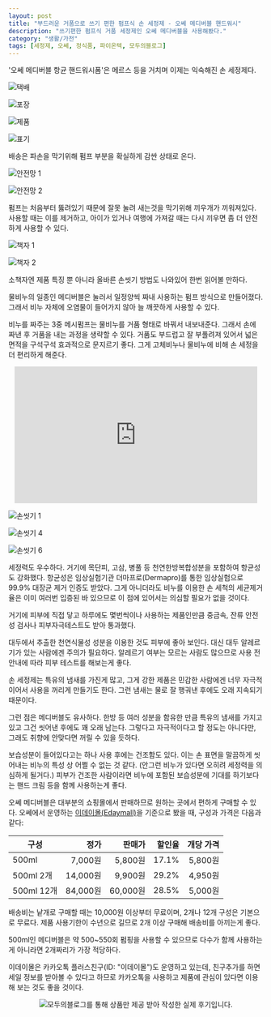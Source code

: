 ```yaml
---
layout: post
title: "부드러운 거품으로 쓰기 편한 펌프식 손 세정제 - 오쎄 메디버블 핸드워시"
description: "쓰기편한 펌프식 거품 세정제인 오쎄 메디버블을 사용해봤다."
category: "생활/가전"
tags: [세정제, 오쎄, 정식품, 파이온텍, 모두의블로그]
---
```


'오쎄 메디버블 항균 핸드워시폼'은
메르스 등을 거치며 이제는 익숙해진 손 세정제다.

![택배](https://lh3.googleusercontent.com/v2I1NSf7zTdJjTs5dfqLbXI6xcZyQVmksTWNeFHNWtCUWW5fX96ds5Whe4qQINDmRAXZlfvUA3CHaA=s480)

![포장](https://lh3.googleusercontent.com/JvwqEWC5v_WLNtVyGqiKRlHD6Kiymt30FY8TGt-fCbyO1U_rPZl1VaZTUbuJql_Vph82kgUQXF7HAw=s480)

![제품](https://lh3.googleusercontent.com/WSHnGXWWxhLUPutLoJ-iahpf_tdmA0QOtsDMoZigRq3Vt0ZRbzhGBc54kajsWl-rQ5oOZAv_S0wGGQ=s480)

![표기](https://lh3.googleusercontent.com/olb6oRKsW3uOli7rEFH89-uRv35RDyqGWZNrZ931OKqZXUuXic48-zx-4Z-PFzWOkFaONd2W8wjBFA=s480)

배송은 파손을 막기위해 펌프 부분을 확실하게 감싼 상태로 온다.

![안전망 1](https://lh3.googleusercontent.com/JV8aoc5lBh8cn65kSXESNrGpqgW5enKpTX4tTnsvBIVFHJxBaj6xWAeyxluOvJr9MOIf1cWPES1W6A=s480)

![안전망 2](https://lh3.googleusercontent.com/jyOri5AbB8n2GjFXkjR5vub8vFF3QxQC2cKqN5XPePEk7yXJd_p2556-qeAcZ5v9qRgLSL8AFyxTwA=s480)

펌프는 처음부터 뚫려있기 때문에 잘못 눌려 새는것을 막기위해 끼우개가 끼워져있다.
사용할 때는 이를 제거하고,
아이가 있거나 여행에 가져갈 때는 다시 끼우면 좀 더 안전하게 사용할 수 있다.

![책자 1](https://lh3.googleusercontent.com/mRkAcsOnNoK8EKWv0RD4t-ItNFcLX35j4Io3wSvTJg2XqxeFHj6zHzNxAFpOdwEWDwGO-pfvmO7eLA=s480)

![책자 2](https://lh3.googleusercontent.com/APKps7H08oYmV0gqE6B5PuMX-TunmGMVOqzSrO-9eq724QbRyyTefj-k8cTl9D8GAuVaYMCe_RcnbQ=s480)

소책자엔 제품 특징 뿐 아니라 올바른 손씻기 방법도 나와있어 한번 읽어볼 만하다.

물비누의 일종인 메디버블은
눌러서 일정양씩 짜내 사용하는 펌프 방식으로 만들어졌다.
그래서 비누 자체에 오염물이 들어가지 않아 늘 깨끗하게 사용할 수 있다.

비누를 짜주는 3중 메시펌프는 물비누를 거품 형태로 바꿔서 내보내준다.
그래서 손에 짜낸 후 거품을 내는 과정을 생략할 수 있다.
거품도 부드럽고 잘 부풀려져 있어서 넓은 면적을 구석구석 효과적으로 문지르기 좋다.
그게 고체비누나 물비누에 비해 손 세정을 더 편리하게 해준다.

<center><iframe width="480" height="270" src="https://www.youtube.com/embed/e0kX8lZW_q8" frameborder="0" allow="accelerometer; autoplay; encrypted-media; gyroscope; picture-in-picture" allowfullscreen></iframe></center>

![손씻기 1](https://lh3.googleusercontent.com/_1D8eewZQlknNXwLh6l96aYgOSHr_44B9AIRs1DlMHlm1WesNTi1OvwB3iztqwCDuglJP7HNx2V2zg=s480)

![손씻기 4](https://lh3.googleusercontent.com/n2J2kBkyHrMsezfeJBJuS51nnNiMTAZdyjMDzAodHVyyjmjjGTA0AC6gbRj5q5PdAL3cahEFWsT3KQ=s480)

![손씻기 6](https://lh3.googleusercontent.com/-suq5XiOCRblRl0U18RobmftIzyt1PaeToB6FUsIn3n9ItiOU29KDlYkqtwiz_pqOyqS-igUeMGAbw=s480)

세정력도 우수하다.
거기에 목단피, 고삼, 병풀 등 천연한방복합성분을 포함하여 항균성도 강화했다.
항균성은 임상실험기관 더마프로(Dermapro)를 통한 임상실험으로 99.9% 대장균 제거 인증도 받았다.
그게 아니더라도 비누를 이용한 손 세척의 세균제거율은 이미 여러번 입증된 바 있으므로
이 점에 있어서는 의심할 필요가 없을 것이다.

거기에 피부에 직접 닿고 하루에도 몇번씩이나 사용하는 제품인만큼
중금속, 잔류 안전성 검사나 피부자극테스트도 받아 통과했다.

대두에서 추출한 천연식물성 성분을 이용한 것도 피부에 좋아 보인다.
대신 대두 알레르기가 있는 사람에겐 주의가 필요하다.
알레르기 여부는 모르는 사람도 많으므로 사용 전 안내에 따라 피부 테스트를 해보는게 좋다.

손 세정제는 특유의 냄새를 가진게 많고,
그게 강한 제품은 민감한 사람에겐 너무 자극적이어서 사용을 꺼리게 만들기도 한다.
그런 냄새는 물로 잘 행궈낸 후에도 오래 지속되기 때문이다.

그런 점은 메디버블도 유사하다.
한방 등 여러 성분을 함유한 만큼 특유의 냄새를 가지고 있고 그건 씻어낸 후에도 꽤 오래 남는다.
그렇다고 자극적이다고 할 정도는 아니다만,
그래도 취향에 안맞다면 꺼릴 수 있을 듯하다.

보습성분이 들어있다고는 하나 사용 후에는 건조함도 있다.
이는 손 표면을 말끔하게 씻어내는 비누의 특성 상 어쩔 수 없는 것 같다.
(안그런 비누가 있다면 오히려 세정력을 의심하게 될거다.)
피부가 건조한 사람이라면 비누에 포함된 보습성분에 기대를 하기보다는
핸드 크림 등을 함께 사용하는게 좋다.

오쎄 메디버블은 대부분의 쇼핑몰에서 판매하므로 원하는 곳에서 편하게 구매할 수 있다.
오쎄에서 운영하는 [이데이몰(Edaymall)](http://www.edaymall.com/display/goods.do?goods_code=10237570)을 기준으로 봤을 때,
구성과 가격은 다음과 같다:

구성       | 정가     | 판매가   | 할인율 | 개당 가격
-----------|---------:|---------:|-------:|----------:
500ml      |  7,000원 |  5,800원 |  17.1% | 5,800원
500ml  2개 | 14,000원 |  9,900원 |  29.2% | 4,950원
500ml 12개 | 84,000원 | 60,000원 |  28.5% | 5,000원

배송비는 낱개로 구매할 때는 10,000원 이상부터 무료이며,
2개나 12개 구성은 기본으로 무료다.
제품 사용기한이 수년으로 길므로 2개 이상 구매해 배송비를 아끼는게 좋다.

500ml인 메디버블은 약 500~550회 펌핑을 사용할 수 있으므로
다수가 함께 사용하는게 아니라면 2개짜리가 가장 적당하다.

이데이몰은 카카오톡 플러스친구(ID: "이데이몰")도 운영하고 있는데,
친구추가를 하면 세일 정보를 받아볼 수 있다고 하므로
카카오톡을 사용하고 제품에 관심이 있다면 이용해 보는 것도 좋을 것이다.



<center><img src="https://moduad.com/img/sponser_img.php?mb_mb=reznoagmailcom&wr_wr=452026&bo_table=life&p_wr_wr=28416" alt="모두의블로그를 통해 상품만 제공 받아 작성한 실제 후기입니다." /></center>
